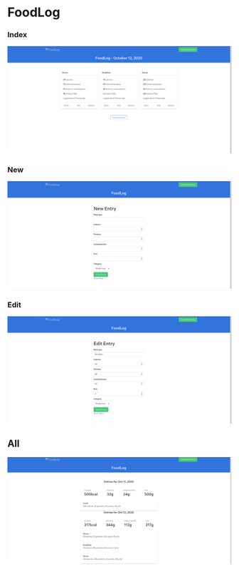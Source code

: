# FoodLog

### Index
![Index](imgs/index.png)


### New
![New](imgs/new.png)


### Edit
![Edit](imgs/edit.png)


## All
![New](imgs/all.png)
